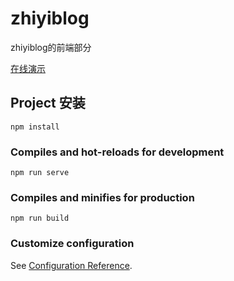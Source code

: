 # zhiyiblog

zhiyiblog的前端部分

<a href="http://www.zhiyigo.cn">在线演示</a>

## Project 安装
```
npm install
```

### Compiles and hot-reloads for development
```
npm run serve
```

### Compiles and minifies for production
```
npm run build
```

### Customize configuration
See [Configuration Reference](https://cli.vuejs.org/config/).
